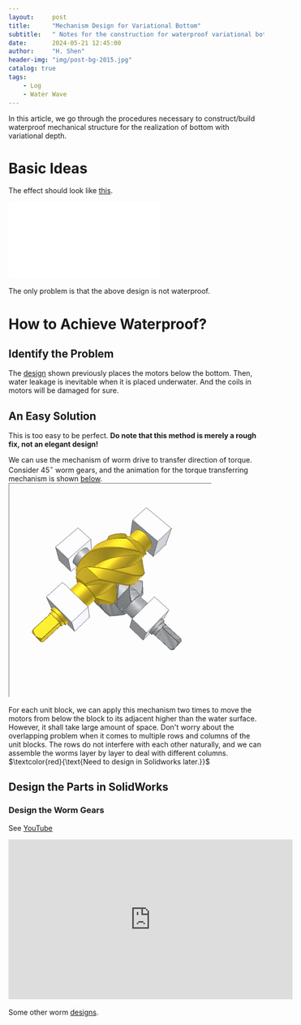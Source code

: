 ```yaml
---
layout:     post
title:      "Mechanism Design for Variational Bottom"
subtitle:   " Notes for the construction for waterproof variational bottom."
date:       2024-05-21 12:45:00
author:     "H. Shen"
header-img: "img/post-bg-2015.jpg"
catalog: true
tags:
    - Log
    - Water Wave
---
```


<!-- > “Hello world!” This is 引文. -->
In this article, we go through the procedures necessary to construct/build waterproof mechanical structure for the realization of bottom with variational depth.

# Basic Ideas

<p id = "tag1"></p>

The effect should look like [this](https://www.bilibili.com/video/BV1W14y1b7Mq).
<iframe src="//player.bilibili.com/player.html?isOutside=true&aid=771908203&bvid=BV1W14y1b7Mq&cid=801456559&p=1&autoplay=0" scrolling="no" border="0" frameborder="no" framespacing="0" allowfullscreen="true"></iframe>

The only problem is that the above design is not waterproof.

<!-- [This is how to use interior hyper-ref.](#build)
<p id = "build"></p> -->

# How to Achieve Waterproof?

## Identify the Problem
The [design](#tag1) shown previously places the motors below the bottom. Then, water leakage is inevitable when it is placed underwater. And the coils in motors will be damaged for sure.


## An Easy Solution
This is too easy to be perfect. **Do note that this method is merely a rough fix, not an elegant design!**


We can use the mechanism of worm drive to transfer direction of torque. Consider 45$^\circ$ worm gears, and the animation for the torque transferring mechanism is shown [below](#fig01).
![Torque Transferring in Right Angle](/img/in-post/2024-05-21-variational-bottom-design/fig01.gif)

<p id = "fig01"></p>


For each unit block, we can apply this mechanism two times to move the motors from below the block to its adjacent higher than the water surface. However, it shall take large amount of space. Don't worry about the overlapping problem when it comes to multiple rows and columns of the unit blocks. The rows do not interfere with each other naturally, and we can assemble the worms layer by layer to deal with different columns. $\textcolor{red}{\text{Need to design in Solidworks later.}}$

## Design the Parts in SolidWorks
### Design the Worm Gears
See [YouTube](https://www.youtube.com/watch?v=zjSCypsKnTE)
<iframe width="560" height="315" src="https://www.youtube.com/embed/zjSCypsKnTE?si=RAWU2ECLqKf4jY6j" title="YouTube video player" frameborder="0" allow="accelerometer; clipboard-write; encrypted-media; gyroscope; picture-in-picture; web-share" referrerpolicy="strict-origin-when-cross-origin" allowfullscreen></iframe>

Some other worm [designs](http://www.360doc.com/content/20/0210/06/276037_890855650.shtml).
